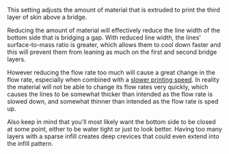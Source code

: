 This setting adjusts the amount of material that is extruded to print the third layer of skin above a bridge.

Reducing the amount of material will effectively reduce the line width of the bottom side that is bridging a gap. With reduced line width, the lines' surface-to-mass ratio is greater, which allows them to cool down faster and this will prevent them from leaning as much on the first and second bridge layers.

However reducing the flow rate too much will cause a great change in the flow rate, especially when combined with a [slower printing speed](bridge_skin_speed_2.md). In reality the material will not be able to change its flow rates very quickly, which causes the lines to be somewhat thicker than intended as the flow rate is slowed down, and somewhat thinner than intended as the flow rate is sped up.

Also keep in mind that you'll most likely want the bottom side to be closed at some point, either to be water tight or just to look better. Having too many layers with a sparse infill creates deep crevices that could even extend into the infill pattern.